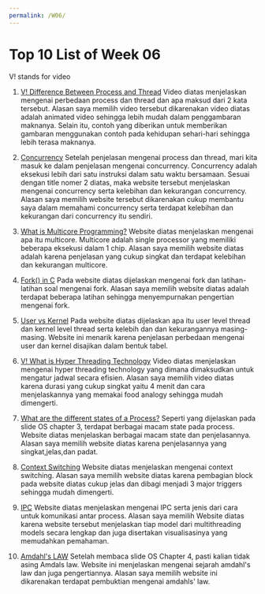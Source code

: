 ```yaml
---
permalink: /W06/
---
```


# Top 10 List of Week 06

   V! stands for video

1. [V! Difference Between Process and Thread](https://www.youtube.com/watch?v=O3EyzlZxx3g)
   Video diatas menjelaskan mengenai perbedaan process dan thread dan apa maksud dari 2 kata tersebut. Alasan saya memilih video tersebut dikarenakan video diatas adalah animated video sehingga lebih mudah dalam penggambaran maknanya. Selain itu, contoh yang diberikan untuk memberikan gambaran menggunakan contoh pada kehidupan sehari-hari sehingga lebih terasa maknanya.

2. [Concurrency](https://www.geeksforgeeks.org/concurrency-in-operating-system/)
   Setelah penjelasan mengenai process dan thread, mari kita masuk ke dalam penjelasan mengenai concurrency. Concurrency adalah eksekusi lebih dari satu instruksi dalam satu waktu bersamaan. Sesuai dengan title nomer 2 diatas, maka website tersebut menjelaskan mengenai concurrency serta kelebihan dan kekurangan concurrency. Alasan saya memilih website tersebut dikarenakan cukup membantu saya dalam memahami concurrency serta terdapat kelebihan dan kekurangan dari concurrency itu sendiri.

3. [What is Multicore Programming?](https://www.tutorialspoint.com/what-is-multicore-programming)
   Website diatas menjelaskan mengenai apa itu multicore. Multicore adalah single processor yang memiliki beberapa eksekusi dalam 1 chip. Alasan saya memilih website diatas adalah karena penjelasan yang cukup singkat dan terdapat kelebihan dan kekurangan multicore.

4. [Fork() in C](https://www.geeksforgeeks.org/fork-system-call/)
   Pada website diatas dijelaskan mengenai fork dan latihan-latihan soal mengenai fork. Alasan saya memilih website diatas adalah terdapat beberapa latihan sehingga menyempurnakan pengertian mengenai fork.

5. [User vs Kernel](https://alldifferences.net/difference-between-user-level-and-kernel-level-thread/)
   Pada website diatas dijelaskan apa itu user level thread dan kernel level thread serta kelebih dan dan kekurangannya masing-masing. Website ini menarik karena penjelasan perbedaan mengenai user dan kernel disajikan dalam bentuk tabel.

6. [V! What is Hyper Threading Technology](https://www.youtube.com/watch?v=wnS50lJicXc)
   Video diatas menjelaskan mengenai hyper threading technology yang dimana dimaksudkan untuk mengatur jadwal secara efisien. Alasan saya memilih video diatas karena durasi yang cukup singkat yaitu 4 menit dan cara menjelaskannya yang memakai food analogy sehingga mudah dimengerti.

7. [What are the different states of a Process?](https://www.tutorialspoint.com/what-are-the-different-states-of-a-process)
   Seperti yang dijelaskan pada slide OS chapter 3, terdapat berbagai macam state pada process. Website diatas menjelaskan berbagai macam state dan penjelasannya. Alasan saya memilih website diatas karena penjelasannya yang singkat,jelas,dan padat.

8. [Context Switching](https://www.tutorialspoint.com/what-is-context-switching-in-operating-system)
   Website diatas menjelaskan mengenai context switching. Alasan saya memilih website diatas karena pembagian block pada website diatas cukup jelas dan dibagi menjadi 3 major triggers sehingga mudah dimengerti.

9. [IPC](https://www.geeksforgeeks.org/inter-process-communication-ipc/)
   Website diatas menjelaskan mengenai IPC serta jenis dari cara untuk komunikasi antar process. Alasan saya memilih Website diatas karena website tersebut menjelaskan tiap model dari multithreading models secara lengkap dan juga disertakan visualisasinya yang memudahkan pemahaman.

10. [Amdahl's LAW](https://www.geeksforgeeks.org/computer-organization-amdahls-law-and-its-proof/)
   Setelah membaca slide OS Chapter 4, pasti kalian tidak asing Amdals law. Website ini menjelaskan mengenai sejarah amdahl's law dan juga pengertiannya. Alasan saya memilih website ini dikarenakan terdapat pembuktian mengenai amdahls' law.
